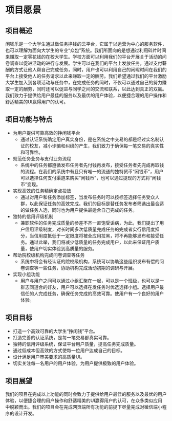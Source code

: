 # 项目愿景
## 项目概述
闲钱乐是一个大学生通过做任务挣钱的云平台，它属于以运营为中心的服务软件，也可以理解为面向大学生的专业“众包”系统。我们所面向的是想通过利用碎片时间来赚取一定零花钱的在校大学生。学校方面可以利用我们的平台开展关于活动的问卷调查以促进活动的进行与发展。学生可以在我们的平台上发放任务，通过支付薪酬的方式让他人帮自己完成任务，同时，用户也可以利用自己的闲暇时间在我们的平台上接受他人的任务请求以此来赚取一定的酬劳。我们希望通过我们的平台激励大学生加入到各项活动与任务中，在完成任务的同时，不仅可以通过自己的努力赚取一定的酬劳，同时还可以促进与同学之间的交流和联系，以此达到真正的双赢。我们致力于提供给用户最佳的服务以及最优的用户体验，以便捷合理的用户操作和舒适精美的UI赢得用户的认可。                  

## 项目功能与特点
+ 为用户提供可靠高效的挣闲钱平台
    + 通过认证系统确定用户真实身份，是在系统之中交易的都是经过实名制认证的校友，减小诈骗和纠纷的产生，我们致力于确保每一笔交易的真实性和可靠性。
+ 规范任务业务与支付业务流程
    + 系统中的任务都遵循发布任务者先付钱再发布，接受任务者先完成再取钱的流程。在我们的系统中有且只有唯一的流通的独特货币“闲钱币”，用户可以选择任何支付渠道来购买“闲钱币”，也可以通过提现的方式将“闲钱币”变现。
+ 实现高效的任务精确定点投放
    + 通过对用户和任务添加标签，当发布任务时可以按标签选择任务受众人群，以此保证任务的高效完成。我们的目标是替任务发布者筛选出最合适的做任务人选，同时也为用户提供最适合自己完成的任务。
+ 独特的信用评级机制
    + 兼职软件的任务完成质量的参差不齐一直饱受诟病，为此，我们提出了用户信用评级制度，对长时间多次低质量完成任务的完成者实行信用度扣分，当信用度抵低于一定限度将被全应用拉黑，将不再能够发布和接受任务。通过此举，我们将减少低质量的任务完成用户，以此来保证用户质量，使用户切实体验到高质量的服务。
+ 帮助院校级机构完成问卷调查等任务
    + 系统中将会有经认证的院校级机构，系统可以协助这些组织发布有偿的问卷调查等一些任务，协助机构完成活动初期的调研与开展。
+ 实现小组功能
    + 用户与用户之间可以通过小组汇聚在一起，可以是一个班级，也可以是一群志同道合的好友，用户可以选择在发任务时优选选择小组。选择用户最信任的人完成任务，确保任务完成的高效可靠。使用户有一个良好的用户体验。                      

## 项目目标
+ 打造一个高效可靠的大学生“挣闲钱”平台。
+ 打造完善的认证系统，是每一笔交易都真实可靠。
+ 独特的信用评级系统，保证平台用户质量，提高任务完成质量。
+ 通过低成本但高效的方式使每一位用户达成自己的目标。
+ 设计满足用户审美要求的高质量UI。
+ 切实关注每一名用户的用户体验，为用户提供极致的用户体验。                      

## 项目展望
我们的项目在完成以上功能的同时会致力于提供给用户最佳的服务以及最优的用户体验，以便捷合理的用户操作和舒适精美的UI赢得用户的认可，在众多类似应用中脱颖而出。我们的项目会在完成网页端所有功能的前提下尽量完成对微信端小程序的设计开发。
